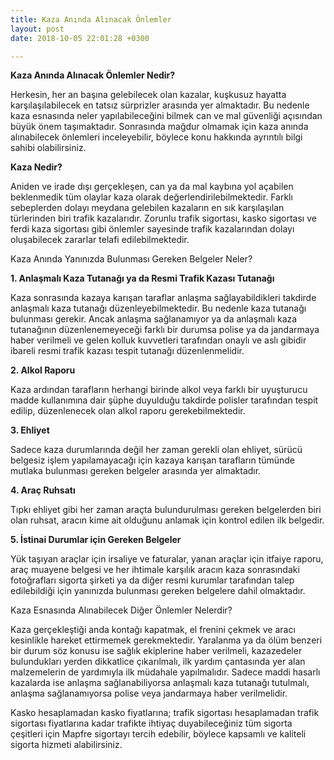 ```yaml
---
title: Kaza Anında Alınacak Önlemler
layout: post
date: 2018-10-05 22:01:28 +0300

---
```

**Kaza Anında Alınacak Önlemler Nedir?** 

Herkesin, her an başına gelebilecek olan kazalar, kuşkusuz hayatta karşılaşılabilecek en tatsız sürprizler arasında yer almaktadır. Bu nedenle kaza esnasında neler yapılabileceğini bilmek can ve mal güvenliği açısından büyük önem taşımaktadır. Sonrasında mağdur olmamak için kaza anında alınabilecek önlemleri inceleyebilir, böylece konu hakkında ayrıntılı bilgi sahibi olabilirsiniz. 

**Kaza Nedir?**

Aniden ve irade dışı gerçekleşen, can ya da mal kaybına yol açabilen beklenmedik tüm olaylar kaza olarak değerlendirilebilmektedir. Farklı sebeplerden dolayı meydana gelebilen kazaların en sık karşılaşılan türlerinden biri trafik kazalarıdır. Zorunlu trafik sigortası, kasko sigortası ve ferdi kaza sigortası gibi önlemler sayesinde trafik kazalarından dolayı oluşabilecek zararlar telafi edilebilmektedir.

Kaza Anında Yanınızda Bulunması Gereken Belgeler Neler?

**1. Anlaşmalı Kaza Tutanağı ya da Resmi Trafik Kazası Tutanağı**

Kaza sonrasında kazaya karışan taraflar anlaşma sağlayabildikleri takdirde anlaşmalı kaza tutanağı düzenleyebilmektedir. Bu nedenle kaza tutanağı bulunması gerekir. Ancak anlaşma sağlanamıyor ya da anlaşmalı kaza tutanağının düzenlenemeyeceği farklı bir durumsa polise ya da jandarmaya haber verilmeli ve gelen kolluk kuvvetleri tarafından onaylı ve aslı gibidir ibareli resmi trafik kazası tespit tutanağı düzenlenmelidir.

**2. Alkol Raporu**

Kaza ardından tarafların herhangi birinde alkol veya farklı bir uyuşturucu madde kullanımına dair şüphe duyulduğu takdirde polisler tarafından tespit edilip, düzenlenecek olan alkol raporu gerekebilmektedir.

**3. Ehliyet**

Sadece kaza durumlarında değil her zaman gerekli olan ehliyet, sürücü belgesiz işlem yapılamayacağı için kazaya karışan tarafların tümünde mutlaka bulunması gereken belgeler arasında yer almaktadır.

**4. Araç Ruhsatı**

Tıpkı ehliyet gibi her zaman araçta bulundurulması gereken belgelerden biri olan ruhsat, aracın kime ait olduğunu anlamak için kontrol edilen ilk belgedir.

**5. İstinai Durumlar için Gereken Belgeler**

Yük taşıyan araçlar için irsaliye ve faturalar, yanan araçlar için itfaiye raporu, araç muayene belgesi ve her ihtimale karşılık aracın kaza sonrasındaki fotoğrafları sigorta şirketi ya da diğer resmi kurumlar tarafından talep edilebildiği için yanınızda bulunması gereken belgelere dahil olmaktadır.

Kaza Esnasında Alınabilecek Diğer Önlemler Nelerdir?

Kaza gerçekleştiği anda kontağı kapatmak, el frenini çekmek ve aracı kesinlikle hareket ettirmemek gerekmektedir. Yaralanma ya da ölüm benzeri bir durum söz konusu ise sağlık ekiplerine haber verilmeli, kazazedeler bulundukları yerden dikkatlice çıkarılmalı, ilk yardım çantasında yer alan malzemelerin de yardımıyla ilk müdahale yapılmalıdır. Sadece maddi hasarlı kazalarda ise anlaşma sağlanabiliyorsa anlaşmalı kaza tutanağı tutulmalı, anlaşma sağlanamıyorsa polise veya jandarmaya haber verilmelidir.

Kasko hesaplamadan kasko fiyatlarına; trafik sigortası hesaplamadan trafik sigortası fiyatlarına kadar trafikte ihtiyaç duyabileceğiniz tüm sigorta çeşitleri için Mapfre sigortayı tercih edebilir, böylece kapsamlı ve kaliteli sigorta hizmeti alabilirsiniz.